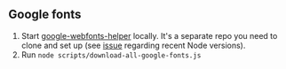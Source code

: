 ## Google fonts

1. Start [google-webfonts-helper](https://github.com/majodev/google-webfonts-helper) locally. It's a separate repo you need to clone and set up (see [issue](https://github.com/majodev/google-webfonts-helper/issues/48) regarding recent Node versions).
2. Run `node scripts/download-all-google-fonts.js`
